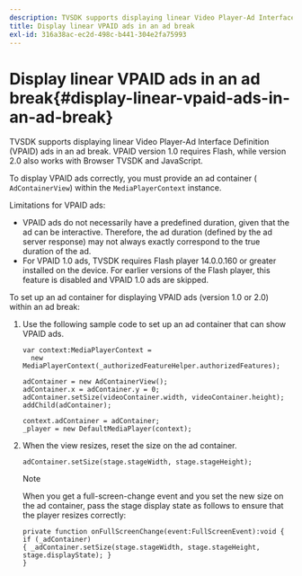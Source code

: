 ```yaml
---
description: TVSDK supports displaying linear Video Player-Ad Interface Definition (VPAID) ads in an ad break. VPAID version 1.0 requires Flash, while version 2.0 also works with Browser TVSDK and JavaScript.
title: Display linear VPAID ads in an ad break
exl-id: 316a38ac-ec2d-498c-b441-304e2fa75993
---
```

# Display linear VPAID ads in an ad break{#display-linear-vpaid-ads-in-an-ad-break}

TVSDK supports displaying linear Video Player-Ad Interface Definition (VPAID) ads in an ad break. VPAID version 1.0 requires Flash, while version 2.0 also works with Browser TVSDK and JavaScript.

To display VPAID ads correctly, you must provide an ad container ( `AdContainerView`) within the `MediaPlayerContext` instance.

Limitations for VPAID ads:

* VPAID ads do not necessarily have a predefined duration, given that the ad can be interactive. Therefore, the ad duration (defined by the ad server response) may not always exactly correspond to the true duration of the ad. 
* For VPAID 1.0 ads, TVSDK requires Flash player 14.0.0.160 or greater installed on the device. For earlier versions of the Flash player, this feature is disabled and VPAID 1.0 ads are skipped.

To set up an ad container for displaying VPAID ads (version 1.0 or 2.0) within an ad break: 

1. Use the following sample code to set up an ad container that can show VPAID ads.

   ```
   var context:MediaPlayerContext =  
     new MediaPlayerContext(_authorizedFeatureHelper.authorizedFeatures); 
     
   adContainer = new AdContainerView(); 
   adContainer.x = adContainer.y = 0; 
   adContainer.setSize(videoContainer.width, videoContainer.height); 
   addChild(adContainer); 
     
   context.adContainer = adContainer; 
   _player = new DefaultMediaPlayer(context);
   ```

1. When the view resizes, reset the size on the ad container.

   ```
   adContainer.setSize(stage.stageWidth, stage.stageHeight);
   ```

   >[!NOTE]
   >
   >When you get a full-screen-change event and you set the new size on the ad container, pass the stage display state as follows to ensure that the player resizes correctly:
   >
   >```
   >private function onFullScreenChange(event:FullScreenEvent):void { 
   >if (_adContainer) 
   >{ _adContainer.setSize(stage.stageWidth, stage.stageHeight, stage.displayState); } 
   >}
   >```
   >
